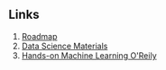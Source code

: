 ## Links

1. [Roadmap](https://roadmap.sh/ai-data-scientist)
2. [Data Science Materials](https://github.com/krishnaik06/The-Grand-Complete-Data-Science-Materials/)
3. [Hands-on Machine Learning O'Reily](https://github.com/ageron/handson-ml2)
